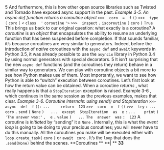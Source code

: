 5  And furthermore, this is how other open source libraries such as Twisted and Tornado have exposed async support in the past. *Example 3-5. An async def function returns a coroutine object* `>>>` ` ` `coro` ` ` `=` ` ` `f` `()` `>>>` ` ` `type` `(` `coro` `)` `<` `class` ` ` `'` `coroutine` `'>` `>>>` ` ` `inspect` `.` `iscoroutine` `(` `coro` `)` `True` This brings us back to our original question: what exactly is a coroutine? A  *coroutine* is an  *object*  that encapsulates the ability to resume an underlying function that has been suspended before completion. If that sounds familiar, it’s because coroutines are very similar to generators. Indeed, before the introduction of  *native*  coroutines with the  `async def`  and  `await`  keywords in Python 3.5, it was already possible to use the `asyncio`  library in Python 3.4 by using normal generators with special decorators. 5  It isn’t surprising that the new  `async def`  functions (and the coroutines they return) behave in a similar way to generators. We can play with coroutine objects a bit more to see how Python makes use of them. Most importantly, we want to see how Python is able to “switch” execution between coroutines. Let’s first look at how the return value can be obtained. When a coroutine  *returns* , what really happens is that a  `StopIteration`  exception is raised.  Example 3-6 , which continues in the same session as the previous examples, makes that clear. *Example 3-6. Coroutine internals: using send() and StopIteration* `>>>` ` ` `async` ` ` `def` ` ` `f` `():` `...` `    ` `return` ` ` `123` `>>>` ` ` `coro` ` ` `=` ` ` `f` `()` `>>>` ` ` `try` `:` `...` `   ` `coro` `.` `send` `(` `None` `)` `  ` `...` ` ` `except` ` ` `StopIteration` ` ` `as` ` ` `e` `:` `...` `   ` `print` `(` `'The answer was:'` `,` ` ` `e` `.` `value` `)` `  ` `...` `The` ` ` `answer` ` ` `was` `:` ` ` `123` A coroutine is  *initiated*  by “sending” it a  `None` . Internally, this is what the  *event* *loop*  is going to be doing to your precious coroutines; you will never have to do this manually. All the coroutines you make will be executed either with `loop.create_task(` `coro` `)`  or  `await ` `coro` . It’s the  `loop`  that does the  `.send(None)` behind the scenes. **Coroutines ** **| ** **33**